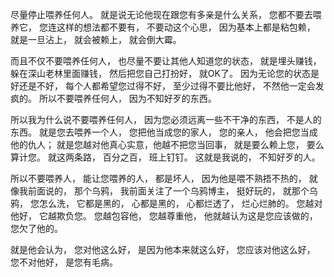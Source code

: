 尽量停止喂养任何人。
就是说无论他现在跟您有多亲是什么关系，
您都不要去喂养它，
您连这样的想法都不要有，
不要动这个心思，
因为基本上都是粘包赖，
就是一旦沾上，
就会被赖上，
就会倒大霉。

而且不仅不要喂养任何人，
也尽量不要让其他人知道您的状态，
就是埋头赚钱，
躲在深山老林里面赚钱，
然后把您自己打扮好，
就OK了。
因为无论您的状态是好还是不好，
每个人都希望您过得不好，
至少过得不要比他好，
不然他一定会发疯的。
所以不要喂养任何人，
因为不知好歹的东西。


所以我为什么说不要喂养任何人，
因为您必须远离一些不干净的东西，
不是人的东西。
就是您去喂养一个人，
您把他当成您的家人，
您的亲人，
他会把您当成他的仇人；
就是您越对他真心实意，他越不把您当回事，
就是要么赖上您，
要么算计您。
就这两条路，
百分之百，
班上钉钉。
这就是我说的，
不知好歹的人。

所以不要喂养人，
能让您喂养的人，
都是坏人，
因为他是喂不熟捂不热的，
就像我前面说的，
那个乌鸦，
我前面关注了一个乌鸦博主，
挺好玩的，
就那个乌鸦，
您怎么洗，
它都是黑的，
心都是黑的，
心都烂透了，
烂心烂肺的。
您越对他好，
它越欺负您。
您越包容他，
您越尊重他，
他就越认为这是您应该做的，
您欠了他的。

就是他会认为，
您对他这么好，
是因为他本来就这么好，
您应该对他这么好，
您不对他好，
是您有毛病。
